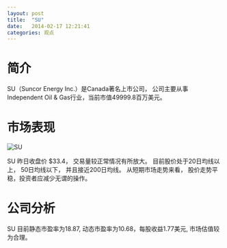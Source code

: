 ```yaml
---
layout: post
title:  "SU"
date:   2014-02-17 12:21:41
categories: 观点
---
```


# 简介
SU（Suncor Energy Inc.）是Canada著名上市公司，
公司主要从事Independent Oil & Gas行业，当前市值49999.8百万美元。

# 市场表现

![SU](http://finviz.com/chart.ashx?t=SU&ty=c&ta=1&p=d&s=l)

SU 昨日收盘价 $33.4，
交易量较正常情况有所放大。
目前股价处于20日均线以上，
50日均线以下，
并且接近200日均线。
从短期市场走势来看，
股价走势平稳，投资者应减少无谓的操作。

# 公司分析
SU 目前静态市盈率为18.87, 动态市盈率为10.68，每股收益1.77美元,
市场估值较为合理。
